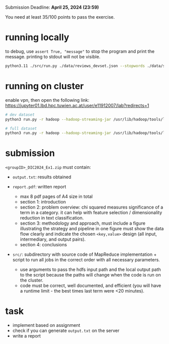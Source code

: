 Submission Deadline: **April 25, 2024 (23:59)**

You need at least 35/100 points to pass the exercise.

# running locally

to debug, use `assert True, "message"` to stop the program and print the message. printing to stdout will not be visible.

```bash
python3.11 ./src/run.py ./data/reviews_devset.json --stopwords ./data/stopwords.txt > output.txt
```

# running on cluster

enable vpn, then open the following link: https://jupyter01.lbd.hpc.tuwien.ac.at/user/e11912007/lab?redirects=1

```bash
# dev dataset
python3 run.py -r hadoop --hadoop-streaming-jar /usr/lib/hadoop/tools/lib/hadoop-streaming-3.3.5.jar hdfs:///user/dic24_shared/amazon-reviews/full/reviews_devset.json --stopwords stopwords.txt > output.txt

# full dataset
python3 run.py -r hadoop --hadoop-streaming-jar /usr/lib/hadoop/tools/lib/hadoop-streaming-3.3.5.jar hdfs:///user/dic24_shared/amazon-reviews/full/reviewscombined.json --stopwords stopwords.txt > output.txt
```

# submission

`<groupID>_DIC2024_Ex1.zip` must contain:

-   `output.txt`: results obtained
-   `report.pdf`: written report

    -   max 8 pdf pages of A4 size in total
    -   section 1: introduction
    -   section 2: problem overview: chi squared measures significance of a term in a category. it can help with feature selection / dimensionality reduction in text classification.
    -   section 3: methodology and approach, must include a figure illustrating the strategy and pipeline in one figure must show the data flow clearly and indicate the chosen `<key,value>` design (all input, intermediary, and output pairs).
    -   section 4: conclusions

-   `src/`: subdirectory with source code of MapReduce implementation + script to run all jobs in the correct order with all necessary parameters.
    -   use arguments to pass the hdfs input path and the local output path to the script because the paths will change when the code is run on the cluster.
    -   code must be correct, well documented, and efficient (you will have a runtime limit - the best times last term were <20 minutes).

# task

-   implement based on assignment
-   check if you can generate `output.txt` on the server
-   write a report
